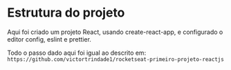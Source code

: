 # Estrutura do projeto

Aqui foi criado um projeto React, usando create-react-app, e configurado o
editor config, eslint e prettier.

Todo o passo dado aqui foi igual ao descrito em:
`https://github.com/victortrindade1/rocketseat-primeiro-projeto-reactjs`

